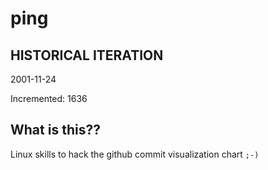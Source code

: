 # ping

## HISTORICAL ITERATION
2001-11-24

Incremented: 1636

## What is this?? 
Linux skills to hack the github commit visualization chart `;-)`
